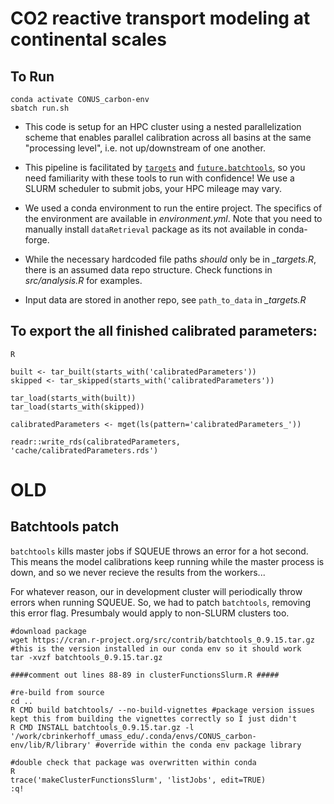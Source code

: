 # CO2 reactive transport modeling at continental scales

## To Run
```
conda activate CONUS_carbon-env
sbatch run.sh
```

- This code is setup for an HPC cluster using a nested parallelization scheme that enables parallel calibration across all basins at the same "processing level", i.e. not up/downstream of one another.

- This pipeline is facilitated by [`targets`](https://books.ropensci.org/targets/) and [`future.batchtools`](https://future.batchtools.futureverse.org/), so you need familiarity with these tools to run with confidence! We use a SLURM scheduler to submit jobs, your HPC mileage may vary.

- We used a conda environment to run the entire project. The specifics of the environment are available in *environment.yml*. Note that you need to manually install `dataRetrieval` package as its not available in conda-forge.

- While the necessary hardcoded file paths *should* only be in *_targets.R*, there is an assumed data repo structure. Check functions in *src/analysis.R* for examples.

- Input data are stored in another repo, see `path_to_data` in *_targets.R*

## To export the all finished calibrated parameters:
```
R

built <- tar_built(starts_with('calibratedParameters'))
skipped <- tar_skipped(starts_with('calibratedParameters'))

tar_load(starts_with(built))
tar_load(starts_with(skipped))

calibratedParameters <- mget(ls(pattern='calibratedParameters_'))

readr::write_rds(calibratedParameters, 'cache/calibratedParameters.rds')
```


# OLD
## Batchtools patch
`batchtools` kills master jobs if SQUEUE throws an error for a hot second. This means the model calibrations keep running while the master process is down, and so we never recieve the results from the workers...

For whatever reason, our in development cluster will periodically throw errors when running SQUEUE. So, we had to patch `batchtools`, removing this error flag. Presumbaly would apply to non-SLURM clusters too.

```
#download package
wget https://cran.r-project.org/src/contrib/batchtools_0.9.15.tar.gz #this is the version installed in our conda env so it should work
tar -xvzf batchtools_0.9.15.tar.gz

####comment out lines 88-89 in clusterFunctionsSlurm.R #####

#re-build from source
cd ..
R CMD build batchtools/ --no-build-vignettes #package version issues kept this from building the vignettes correctly so I just didn't
R CMD INSTALL batchtools_0.9.15.tar.gz -l '/work/cbrinkerhoff_umass_edu/.conda/envs/CONUS_carbon-env/lib/R/library' #override within the conda env package library

#double check that package was overwritten within conda
R
trace('makeClusterFunctionsSlurm', 'listJobs', edit=TRUE)
:q!
```